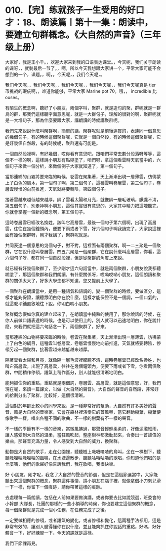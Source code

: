 # 010.【完】练就孩子一生受用的好口才：18、朗读篇丨第十一集：朗读中，要建立句群概念。《大自然的声音》（三年级上册）

大家好，我是王小千。，欢迎大家来到我的口语表达课堂。，今天呢，我们关于朗读的课呀，，就剩最后一节了。，啊，所以今天我想跟大家讲一个，平常大家可能不会想到的一个，课题。，啊，，今天呢，，我们今天呢，。

我们今天呢，，我们今天呢，，我们今天呢，，我们今天呢，，我们今天呢真是 tier 币挑战的瑕疵啊，，难道你能够，平常大家 Marine pot 70，哦，， incredible 比ouses。

有陌生的概念啊，聽好了小朋友，兩個字叫，聚群，就是造句的聚，群呢就是一群鳥的群，那我們這樣聽字面意思呢，就是一大群句子，理解的很對的啊，聚群呢就是一大堆句子，那為什麼要跟大家，講朗讀的時候講聚群呢。

我們先來說說什麼叫聚群啊，簡單的講，聚群呢就是前後連貫的，表達同一個意思的幾個句子，有的時候這個聚群呢，它就是一個自然段，有的時候這個聚群呢，它是好幾個自然段，有的時候呢，聚群還有可能是。

一個自然段裡啊，有好幾個，哎你看有意思吧，跟咱們平常去劃分段落呀等等，這個不一樣的啊，這樣說小朋友有點糊塗了，咱們呀，拿這個看雲時天氣當中的，六個句子來做一個分析，來做個例子大家就知道了，第一個句子。

當那連綿的山霧將要來臨的時候，卷雲在聚集著，天上漸漸出現一層薄雲，彷彿蒙上了白色的綢木，第一個句子啊，第二個句子，這種雲叫卷層雲，第三個句子，卷層雲慢慢的向前推進，天氣就將要轉陰，第四個句子。

接著雲越來越低越來越厚，隔了雲看太陽和月亮，就像隔一層毛玻璃，朦朧不清，第五個句子，別走神啊小朋友，這個其實很有意思的，大家其中精力把這塊聽完，你就會掌握一個新的概念啊，第五個句子。

這時卷層雲已經改名換姓，該叫它高層雲，最後一個句子第六個啊，出現了高層雲，往往在幾個鐘頭內，便要下雨或者下雪，好六個句子啊我讀完了，大家說這裡面有幾個聚群呀，剛才我講了，聚群呢就是。

共同表達一個意思的幾個句子，對不對，這裡面有兩個聚群，啊一二三聚是一個聚群，它在說什麼叫卷層雲，四五六聚是一個聚群，它在說什麼叫高層雲，你看，這六個句子呀，都在同一個自然段裡，但是從聚群的角度上來說。

就已經有好幾個聚群了，至少剛才這六句話當中，就是兩個聚群，小朋友說我都聽糊塗了，那這個聚群和我們朗讀，有什麼關係呀，哎呦哎呦小朋友，這個朗讀和聚群的關係太大了，好多大學生都不知道，您又提前上大學了。

一個聚群在朗讀當中，是用一種語氣和語調的，變一個聚群的時候，要做區分，這樣才能夠保證，讓聽眾明白你在說什麼，這樣才能保證不是一個調，一個口氣的，就這麼平鋪直敘地往下說，你明白嗎小朋友。

聚群概念假如你真的建立起來了，在朗讀當中純熟的使用了，那你說話的時候，在你人前做口語表達的時候，也是可以使用上的，別人就可以迅速地明白，你在說什麼，來我們就把這六句話念一下，兩個聚群了，好來。

當那連綿的山物將要來臨的時候，卷雲在聚集著，天上漸漸出現一層薄雲，彷彿蒙上了白色的綢目，這種雲叫卷層雲，卷層雲慢慢地向前推進，天氣就將要轉陰，停頓另起一個聚群，接著雲越來越低越來越厚。

隔著雲看太陽和月亮，就像隔一層毛波裡朦朧不清，這時卷層雲已經改名換姓，也叫它高層雲，出現了高層雲，往往在幾個鐘頭內，便要下雨或者下雪，你看兩個聚群，中間稍作停頓，語氣上稍作區分，別人就能很清晰地明白。

能夠抓住你的重點，重點就是兩個詞，卷層雲、高層雲，就是這個意思，好，我們現在呢，來讀一篇課文，叫做《大自然的聲音》，大自然的聲音的自然段，非常好的給劃分出了聚群，比較好，這個很清晰。

這個對於年齡比較小的同學來說，是一種非常好的幫助，大自然有許多美妙的聲音，風是大自然的音樂家，它會在森林裡演奏它的首風琴，當它翻動樹葉，樹葉便像歌手一樣，唱出各種不同的歌曲，不一樣的樹葉有不一樣的聲音。

不一樣的季節有不一樣的音樂，當微風拂過，那聲音輕輕柔柔的，好像泥濫細雨，讓人感受到大自然的溫柔，當狂風吹起，整座樹林都激動起來，合奏出一首雄偉的樂曲，那聲音充滿力量，令人感受到大自然的威力，換聚群。

動物是大自然的歌手，走在公園裡，聽聽樹上嘰嘰喳喳的鳥叫，坐在一棵樹下，聽聽嘰哩哩嘰哩哩的蟲鳴，在水塘邊散步，聽聽咕嚕咕嚕的歌唱，你知道他們唱的是什麼嗎，他們的歌聲好像告訴我們，我在歌唱，我很快樂。

好 小朋友，剛才呢，我念了大自然的聲音的節選，但是在這個節選當中，大家能聽出來這個聚群的概念，聚群這件事情，請小朋友在腦子裡，就像拿個小刀刺兒滑一下一樣，你留下一個痕跡，請你帶著這樣的痕跡。

去處理每一篇朗讀，包括在人前如果要做演講，或者你要去比如說競選，班委會的小幹部 大隊長，社團的那樣的一些小領導的時候，你也要建立這個聚群的概念，每一個聚群就是完成一個小任務，在任務完成了之後。

一定要做相應的停頓，或者語氣的變化，或者停頓和變化，這兩種手法都用，這是非常有效的，讓別人聽得懂你在說什麼，並且能夠抓住你說話的重點，好嗎，好好體會一下，好好練習一下，今天的課就是這樣。

我們下節課再見。